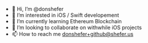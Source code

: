 - 👋 Hi, I’m @donshefer
- 👀 I’m interested in iOS / Swift developement
- 🌱 I’m currently learning Ethereum Blockchain
- 💞️ I’m looking to collaborate on withwhile iOS projects
- 📫 How to reach me donshefer+github@shefer.us

<!---
donshefer/donshefer is a ✨ special ✨ repository because its `README.md` (this file) appears on your GitHub profile.
You can click the Preview link to take a look at your changes.
--->
